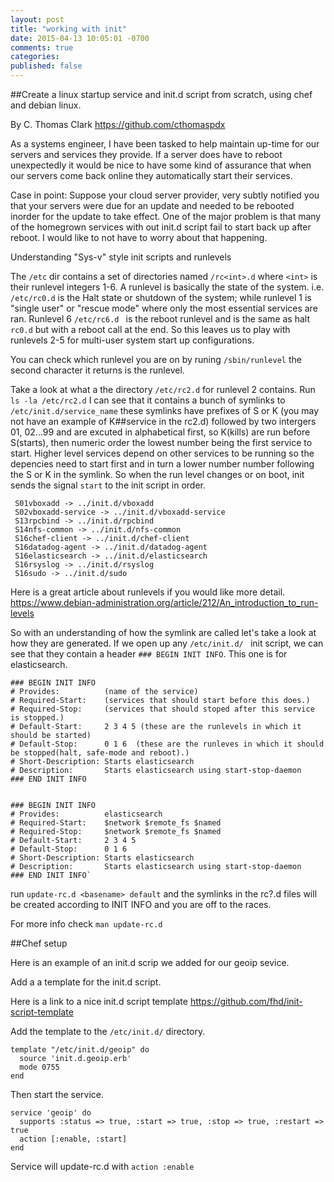 ```yaml
---
layout: post
title: "working with init"
date: 2015-04-13 10:05:01 -0700
comments: true
categories:
published: false
---
```

##Create a linux startup service and init.d script from scratch, using chef and debian linux. 

By C. Thomas Clark https://github.com/cthomaspdx

As a systems engineer, I have been tasked to help maintain up-time for our servers and services they provide. If a server does have to reboot unexpectedly it would be nice to have some kind of assurance that when our servers come back online they automatically start their services. 

Case in point: Suppose your cloud server provider, very subtly notified you that your servers were due for an update and needed to be rebooted inorder for the update to take effect. One of the major problem is that many of the homegrown services with out init.d script fail to start back up after reboot. I would like to not have to worry about that happening.

Understanding "Sys-v" style init scripts and runlevels 

The `/etc` dir contains a set of directories named `/rc<int>.d` where `<int>` is their runlevel integers 1-6.  A runlevel is basically the state of the system. i.e. `/etc/rc0.d` is the Halt state or shutdown of the system; while runlevel 1 is "single user" or "rescue mode" where only the most essential services are ran. Runlevel 6 `/etc/rc6.d ` is the reboot runlevel and is the same as halt `rc0.d` but with a reboot call at the end. So this leaves us to play with runlevels 2-5 for multi-user system start up configurations. 

You can check which runlevel you are on by runing `/sbin/runlevel`  the second character it returns is the runlevel. 

Take a look at what a the directory `/etc/rc2.d` for runlevel 2 contains. Run `ls -la /etc/rc2.d` 
I can see that it contains a bunch of symlinks to `/etc/init.d/service_name` these symlinks have prefixes of S or K (you may not have an example of K##service in the rc2.d) followed by two intergers 01, 02...99 and are excuted in alphabetical first, so K(kills) are run before S(starts), then numeric order the lowest number being the first service to start. Higher level services depend on other services to be running so the depencies need to start first and in turn a lower number number following the S or K in the symlink. So when the run level changes or on boot, init sends the signal `start` to the init script in order.

     S01vboxadd -> ../init.d/vboxadd
     S02vboxadd-service -> ../init.d/vboxadd-service
     S13rpcbind -> ../init.d/rpcbind
     S14nfs-common -> ../init.d/nfs-common
     S16chef-client -> ../init.d/chef-client
     S16datadog-agent -> ../init.d/datadog-agent
     S16elasticsearch -> ../init.d/elasticsearch
     S16rsyslog -> ../init.d/rsyslog
     S16sudo -> ../init.d/sudo

 Here is a great article about runlevels if you would like more detail. https://www.debian-administration.org/article/212/An_introduction_to_run-levels

 So with an understanding of how the symlink are called let's take a look at how they are generated. 
 If we open up any `/etc/init.d/ ` init script, we can see that they contain a header `### BEGIN INIT INFO`. 
 This one is for elasticsearch.
 


    ### BEGIN INIT INFO
    # Provides:          (name of the service)
    # Required-Start:    (services that should start before this does.)
    # Required-Stop:     (services that should stoped after this service is stopped.)
    # Default-Start:     2 3 4 5 (these are the runlevels in which it should be started)
    # Default-Stop:      0 1 6  (these are the runleves in which it should be stopped(halt, safe-mode and reboot).)
    # Short-Description: Starts elasticsearch
    # Description:       Starts elasticsearch using start-stop-daemon
    ### END INIT INFO


    ### BEGIN INIT INFO
    # Provides:          elasticsearch
    # Required-Start:    $network $remote_fs $named
    # Required-Stop:     $network $remote_fs $named
    # Default-Start:     2 3 4 5
    # Default-Stop:      0 1 6
    # Short-Description: Starts elasticsearch
    # Description:       Starts elasticsearch using start-stop-daemon
    ### END INIT INFO`


run `update-rc.d <basename> default` and the symlinks in the rc?.d files will be created according to INIT INFO and you are off to the races. 

For more info check `man update-rc.d` 


##Chef setup 

Here is an example of an init.d scrip we added for our geoip sevice.

Add a a template for the init.d script.

Here is a link to a nice init.d script template https://github.com/fhd/init-script-template

Add the template to the `/etc/init.d/` directory.

    template "/etc/init.d/geoip" do
      source 'init.d.geoip.erb'
      mode 0755
    end

Then start the service.

    service 'geoip' do 
      supports :status => true, :start => true, :stop => true, :restart => true
      action [:enable, :start]
    end

Service will update-rc.d with `action :enable`












